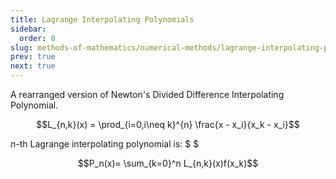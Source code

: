 ```yaml
---
title: Lagrange Interpolating Polynomials
sidebar:
  order: 8
slug: methods-of-mathematics/numerical-methods/lagrange-interpolating-polynomials
prev: true
next: true
---
```


A rearranged version of Newton's Divided Difference Interpolating Polynomial.

```math
L_{n,k}(x) = \prod_{i=0,i\neq k}^{n} \frac{x - x_i}{x_k - x_i}
```

$n$-th Lagrange interpolating polynomial is: $ $

```math
P_n(x)=
\sum_{k=0}^n
L_{n,k}(x)f(x_k)
```

